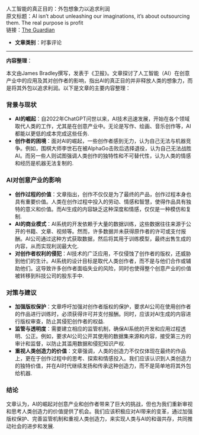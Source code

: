 人工智能的真正目的：外包想象力以追求利润  
  原文标题：AI isn’t about unleashing our imaginations, it’s about outsourcing them. The real purpose is profit  
  链接：[The Guardian](https://www.theguardian.com/technology/2024/nov/16/ai-isnt-about-unleashing-our-imaginations-its-about-outsourcing-them-the-real-purpose-is-profit) 

- **文章类别**：时事评论 

---

**内容整理**： 

本文由James Bradley撰写，发表于《卫报》。文章探讨了人工智能（AI）在创意产业中的应用及其对创作者的影响，指出AI的真正目的并非释放人类的想象力，而是将其外包以追求利润。以下是文章的主要内容整理：

### 背景与现状
- **AI的崛起**：自2022年ChatGPT问世以来，AI技术迅速发展，开始在各个领域取代人类的工作，尤其是在创意产业中。无论是写作、绘画、音乐创作等，AI都能以更低的成本完成这些任务.
- **创作者的困境**：面对AI的崛起，一些创作者感到无力，认为自己无法与机器竞争。例如，围棋大师李世石在被AlphaGo击败后选择退役，认为自己无法战胜AI。而另一些人则试图强调人类创作的独特性和不可替代性，认为人类的情感和经历是机器无法复制的.

### AI对创意产业的影响
- **创作过程的价值**：文章指出，创作不仅仅是为了最终的产品，创作过程本身也具有重要价值。人类在创作过程中投入的劳动、情感和智慧，使得作品具有独特的意义和价值。而AI生成的内容缺乏这种深度和情感，仅仅是一种模仿和复制.
- **AI的商业模式**：AI系统的开发依赖于大量的数据训练，这些数据往往来源于公开的书籍、文章、视频等。然而，许多数据并未获得原作者的许可或支付报酬。AI公司通过这种方式获取数据，然后将其用于训练模型，最终出售生成的内容，从而实现利润最大化.
- **对创作者权利的侵犯**：AI技术的广泛应用，不仅侵蚀了创作者的版权，还威胁到他们的生计。AI系统的设计目标是取代人类创作者，而不是与他们合作或辅助他们。这导致许多创作者面临失业的风险，同时也使得整个创意产业的价值被转移到科技公司的股东手中.

### 对策与建议
- **加强版权保护**：文章呼吁加强对创作者版权的保护，要求AI公司在使用创作者的作品进行训练时，必须获得许可并支付报酬。同时，应该对AI生成的内容进行版权审查，防止其侵犯创作者的权益.
- **监管与透明度**：需要建立相应的监管机制，确保AI系统的开发和应用过程透明、公正。例如，要求AI公司公开其使用的数据集来源和内容，接受第三方的审计和监督，以防止其滥用数据和侵犯知识产权.
- **重视人类创造力的价值**：文章强调，人类的创造力不仅仅体现在最终的作品上，更在于创作过程中的思考、探索和情感投入。我们应该认识到人类创造力的独特价值，并在AI时代继续发扬和传承这种创造力，而不是简单地将其外包给机器.

### 结论
文章认为，AI的崛起对创意产业和创作者带来了巨大的挑战，但也为我们重新审视和思考人类创造力的价值提供了机会。我们应该积极应对AI带来的变革，通过加强版权保护、完善监管机制和重视人类创造力，来实现人类与AI的和谐共存，共同推动社会的进步和发展.